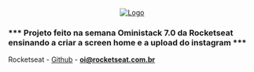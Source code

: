 <!-- PROJECT LOGO -->
<br />
<p align="center">
  <a href="https://rocketseat.com.br">
    <img src="https://s3-sa-east-1.amazonaws.com/rocketseat-cdn/rocketseat_logo_roxa.png" alt="Logo">
  </a>

  <h3>*** Projeto feito na semana Oministack 7.0 da Rocketseat ensinando a criar a screen home e a upload do instagram ***</h3>
</p>

Rocketseat - [Github](https://github.com/rocketseat) - **oi@rocketseat.com.br**
